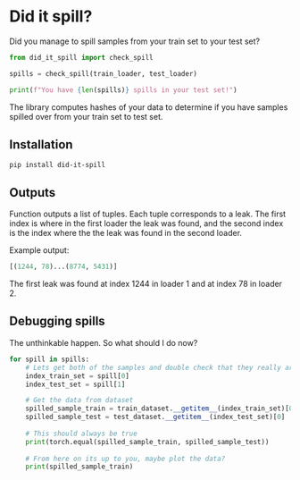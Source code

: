 # Did it spill?
Did you manage to spill samples from your train set to your test set?  


```python
from did_it_spill import check_spill

spills = check_spill(train_loader, test_loader)

print(f"You have {len(spills)} spills in your test set!")
```
The library computes hashes of your data to determine if you have samples spilled over from your train set to test set. 

## Installation
```
pip install did-it-spill
```
## Outputs
Function outputs a list of tuples. Each tuple corresponds to a leak. The first index is where in the first loader the 
leak was found, and the second index is the index where the the leak was found in the second loader.

Example output: 
```python
[(1244, 78)...(8774, 5431)]
```
The first leak was found at index 1244 in loader 1 and at index 78 in loader 2.



## Debugging spills
The unthinkable happen. So what should I do now?
```python
for spill in spills:
    # Lets get both of the samples and double check that they really are the same
    index_train_set = spill[0]
    index_test_set = spill[1]

    # Get the data from dataset
    spilled_sample_train = train_dataset.__getitem__(index_train_set)[0]
    spilled_sample_test = test_dataset.__getitem__(index_test_set)[0]
    
    # This should always be true
    print(torch.equal(spilled_sample_train, spilled_sample_test))
    
    # From here on its up to you, maybe plot the data?
    print(spilled_sample_train)
```